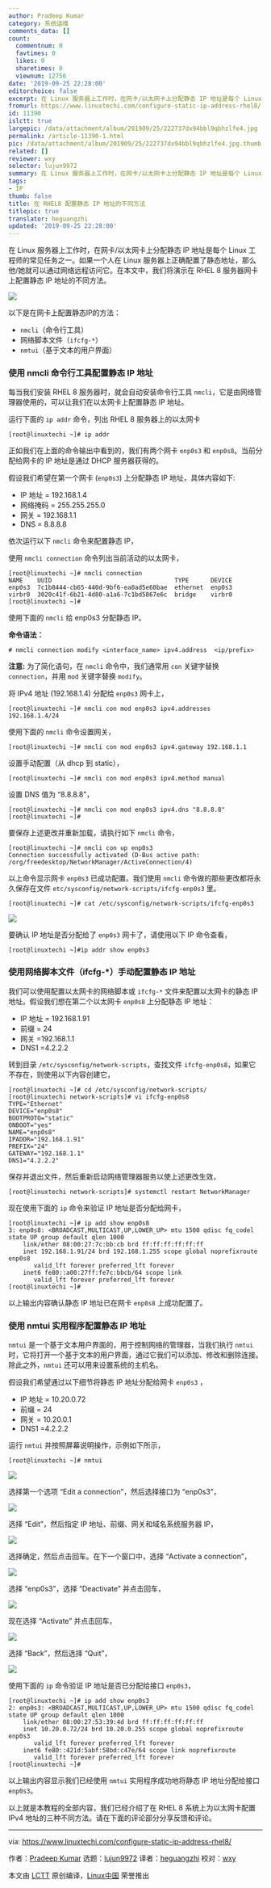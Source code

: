 ```yaml
---
author: Pradeep Kumar
category: 系统运维
comments_data: []
count:
  commentnum: 0
  favtimes: 0
  likes: 0
  sharetimes: 0
  viewnum: 12756
date: '2019-09-25 22:28:00'
editorchoice: false
excerpt: 在 Linux 服务器上工作时，在网卡/以太网卡上分配静态 IP 地址是每个 Linux 工程师的常见任务之一。
fromurl: https://www.linuxtechi.com/configure-static-ip-address-rhel8/
id: 11390
islctt: true
largepic: /data/attachment/album/201909/25/222737dx94bbl9qbhzlfe4.jpg
permalink: /article-11390-1.html
pic: /data/attachment/album/201909/25/222737dx94bbl9qbhzlfe4.jpg.thumb.jpg
related: []
reviewer: wxy
selector: lujun9972
summary: 在 Linux 服务器上工作时，在网卡/以太网卡上分配静态 IP 地址是每个 Linux 工程师的常见任务之一。
tags:
- IP
thumb: false
title: 在 RHEL8 配置静态 IP 地址的不同方法
titlepic: true
translator: heguangzhi
updated: '2019-09-25 22:28:00'
---
```


在 Linux 服务器上工作时，在网卡/以太网卡上分配静态 IP 地址是每个 Linux 工程师的常见任务之一。如果一个人在 Linux 服务器上正确配置了静态地址，那么他/她就可以通过网络远程访问它。在本文中，我们将演示在 RHEL 8 服务器网卡上配置静态 IP 地址的不同方法。


![](/data/attachment/album/201909/25/222737dx94bbl9qbhzlfe4.jpg)


以下是在网卡上配置静态IP的方法：


* `nmcli`（命令行工具）
* 网络脚本文件（`ifcfg-*`）
* `nmtui`（基于文本的用户界面）


### 使用 nmcli 命令行工具配置静态 IP 地址


每当我们安装 RHEL 8 服务器时，就会自动安装命令行工具 `nmcli`，它是由网络管理器使用的，可以让我们在以太网卡上配置静态 IP 地址。


运行下面的 `ip addr` 命令，列出 RHEL 8 服务器上的以太网卡



```
[root@linuxtechi ~]# ip addr
```

正如我们在上面的命令输出中看到的，我们有两个网卡 `enp0s3` 和 `enp0s8`。当前分配给网卡的 IP 地址是通过 DHCP 服务器获得的。


假设我们希望在第一个网卡 (`enp0s3`) 上分配静态 IP 地址，具体内容如下:


* IP 地址 = 192.168.1.4
* 网络掩码 = 255.255.255.0
* 网关 = 192.168.1.1
* DNS = 8.8.8.8


依次运行以下 `nmcli` 命令来配置静态 IP，


使用 `nmcli connection` 命令列出当前活动的以太网卡，



```
[root@linuxtechi ~]# nmcli connection
NAME    UUID                                  TYPE      DEVICE
enp0s3  7c1b8444-cb65-440d-9bf6-ea0ad5e60bae  ethernet  enp0s3
virbr0  3020c41f-6b21-4d80-a1a6-7c1bd5867e6c  bridge    virbr0
[root@linuxtechi ~]#
```

使用下面的 `nmcli` 给 enp0s3 分配静态 IP。


**命令语法：**



```
# nmcli connection modify <interface_name> ipv4.address  <ip/prefix>
```

**注意:** 为了简化语句，在 `nmcli` 命令中，我们通常用 `con` 关键字替换 `connection`，并用 `mod` 关键字替换 `modify`。


将 IPv4 地址 (192.168.1.4) 分配给 `enp0s3` 网卡上，



```
[root@linuxtechi ~]# nmcli con mod enp0s3 ipv4.addresses 192.168.1.4/24
```

使用下面的 `nmcli` 命令设置网关，



```
[root@linuxtechi ~]# nmcli con mod enp0s3 ipv4.gateway 192.168.1.1
```

设置手动配置（从 dhcp 到 static），



```
[root@linuxtechi ~]# nmcli con mod enp0s3 ipv4.method manual
```

设置 DNS 值为 “8.8.8.8”，



```
[root@linuxtechi ~]# nmcli con mod enp0s3 ipv4.dns "8.8.8.8"
[root@linuxtechi ~]#
```

要保存上述更改并重新加载，请执行如下 `nmcli` 命令，



```
[root@linuxtechi ~]# nmcli con up enp0s3
Connection successfully activated (D-Bus active path: /org/freedesktop/NetworkManager/ActiveConnection/4)
```

以上命令显示网卡 `enp0s3` 已成功配置。我们使用 `nmcli` 命令做的那些更改都将永久保存在文件 `etc/sysconfig/network-scripts/ifcfg-enp0s3` 里。



```
[root@linuxtechi ~]# cat /etc/sysconfig/network-scripts/ifcfg-enp0s3
```

![](/data/attachment/album/201909/25/223405resufmm3ujr9ucnm.jpg)


要确认 IP 地址是否分配给了 `enp0s3` 网卡了，请使用以下 IP 命令查看，



```
[root@linuxtechi ~]#ip addr show enp0s3
```

### 使用网络脚本文件（ifcfg-\*）手动配置静态 IP 地址


我们可以使用配置以太网卡的网络脚本或 `ifcfg-*` 文件来配置以太网卡的静态 IP 地址。假设我们想在第二个以太网卡 `enp0s8` 上分配静态 IP 地址：


* IP 地址 = 192.168.1.91
* 前缀 = 24
* 网关 =192.168.1.1
* DNS1 =4.2.2.2


转到目录 `/etc/sysconfig/network-scripts`，查找文件 `ifcfg-enp0s8`，如果它不存在，则使用以下内容创建它，



```
[root@linuxtechi ~]# cd /etc/sysconfig/network-scripts/
[root@linuxtechi network-scripts]# vi ifcfg-enp0s8
TYPE="Ethernet"
DEVICE="enp0s8"
BOOTPROTO="static"
ONBOOT="yes"
NAME="enp0s8"
IPADDR="192.168.1.91"
PREFIX="24"
GATEWAY="192.168.1.1"
DNS1="4.2.2.2"
```

保存并退出文件，然后重新启动网络管理器服务以使上述更改生效，



```
[root@linuxtechi network-scripts]# systemctl restart NetworkManager
```

现在使用下面的 `ip` 命令来验证 IP 地址是否分配给网卡，



```
[root@linuxtechi ~]# ip add show enp0s8
3: enp0s8: <BROADCAST,MULTICAST,UP,LOWER_UP> mtu 1500 qdisc fq_codel state UP group default qlen 1000
    link/ether 08:00:27:7c:bb:cb brd ff:ff:ff:ff:ff:ff
    inet 192.168.1.91/24 brd 192.168.1.255 scope global noprefixroute enp0s8
       valid_lft forever preferred_lft forever
    inet6 fe80::a00:27ff:fe7c:bbcb/64 scope link
       valid_lft forever preferred_lft forever
[root@linuxtechi ~]#
```

以上输出内容确认静态 IP 地址已在网卡 `enp0s8` 上成功配置了。


### 使用 nmtui 实用程序配置静态 IP 地址


`nmtui` 是一个基于文本用户界面的，用于控制网络的管理器，当我们执行 `nmtui` 时，它将打开一个基于文本的用户界面，通过它我们可以添加、修改和删除连接。除此之外，`nmtui` 还可以用来设置系统的主机名。


假设我们希望通过以下细节将静态 IP 地址分配给网卡 `enp0s3` ，


* IP 地址 = 10.20.0.72
* 前缀 = 24
* 网关 = 10.20.0.1
* DNS1 =4.2.2.2


运行 `nmtui` 并按照屏幕说明操作，示例如下所示，



```
[root@linuxtechi ~]# nmtui
```

![](/data/attachment/album/201909/25/223430jpikvncdovq7ov7a.jpg)


选择第一个选项 “Edit a connection”，然后选择接口为 “enp0s3”，


![](/data/attachment/album/201909/25/223452dk23z2ok0l2v85c2.jpg)


选择 “Edit”，然后指定 IP 地址、前缀、网关和域名系统服务器 IP，


![](/data/attachment/album/201909/25/223519n3eyh7nsbxbfhdyz.jpg)


选择确定，然后点击回车。在下一个窗口中，选择 “Activate a connection”，


![](/data/attachment/album/201909/25/223542lxmdivknodlb87n8.jpg)


选择 “enp0s3”，选择 “Deactivate” 并点击回车，


![](/data/attachment/album/201909/25/223610n54cbdsbps55dsz4.jpg)


现在选择 “Activate” 并点击回车，


![](/data/attachment/album/201909/25/223654yr0lpwylyg902r98.jpg)


选择 “Back”，然后选择 “Quit”，


![](/data/attachment/album/201909/25/223716mazhfggoi3ajkkz0.jpg)


使用下面的 `ip` 命令验证 IP 地址是否已分配给接口 `enp0s3`，



```
[root@linuxtechi ~]# ip add show enp0s3
2: enp0s3: <BROADCAST,MULTICAST,UP,LOWER_UP> mtu 1500 qdisc fq_codel state UP group default qlen 1000
    link/ether 08:00:27:53:39:4d brd ff:ff:ff:ff:ff:ff
    inet 10.20.0.72/24 brd 10.20.0.255 scope global noprefixroute enp0s3
       valid_lft forever preferred_lft forever
    inet6 fe80::421d:5abf:58bd:c47e/64 scope link noprefixroute
       valid_lft forever preferred_lft forever
[root@linuxtechi ~]#
```

以上输出内容显示我们已经使用 `nmtui` 实用程序成功地将静态 IP 地址分配给接口 `enp0s3`。


以上就是本教程的全部内容，我们已经介绍了在 RHEL 8 系统上为以太网卡配置 IPv4 地址的三种不同方法。请在下面的评论部分分享反馈和评论。




---


via: <https://www.linuxtechi.com/configure-static-ip-address-rhel8/>


作者：[Pradeep Kumar](https://www.linuxtechi.com/author/pradeep/) 选题：[lujun9972](https://github.com/lujun9972) 译者：[heguangzhi](https://github.com/heguangzhi) 校对：[wxy](https://github.com/wxy)


本文由 [LCTT](https://github.com/LCTT/TranslateProject) 原创编译，[Linux中国](https://linux.cn/) 荣誉推出
